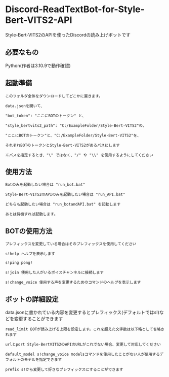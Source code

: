 # Discord-ReadTextBot-for-Style-Bert-VITS2-API
Style-Bert-VITS2のAPIを使ったDiscordの読み上げボットです

## 必要なもの
Python(作者は3.10.9で動作確認)

## 起動準備
    このフォルダ全体をダウンロードしてどこかに置きます。
    
    data.jsonを開いて、

    "bot_token": "ここにBOTのトークン" と、

    "style_bertvits2_path": "C:/ExampleFolder/Style-Bert-VITS2"の、

    "ここにBOTのトークン"と、"C:/ExampleFolder/Style-Bert-VITS2"を、

    それぞれBOTのトークンとStyle-Bert-VITS2があるパスにします

    ※パスを指定するとき、"\" ではなく、"/" や "\\" を使用するようにしてください

## 使用方法

    Botのみを起動したい場合は "run_bot.bat"

    Style-Bert-VITS2のAPIのみを起動したい場合は "run_API.bat"

    どちらも起動したい場合は "run_botandAPI.bat" を起動します

    あとは待機すれば起動します。
    
## BOTの使用方法

    プレフィックスを変更している場合はそのプレフィックスを使用してください

    s!help ヘルプを表示します

    s!ping pong!

    s!join 使用した人がいるボイスチャンネルに接続します

    s!change_voice 使用する声を変更するためのコマンドのヘルプを表示します

## ボットの詳細設定

data.jsonに書かれている内容を変更するとプレフィックス(デフォルトではs!)などを変更することができます
    
    read_limit BOTが読み上げる上限を設定します。これを超えた文字数は以下略として省略されます

    urlとport Style-BertVITS2のAPIのURLがこれでない場合、変更して対応してください

    default_model s!change_voice modelsコマンドを使用したことがない人が使用するデフォルトのモデルを指定できます

    prefix s!から変更して好きなプレフィックスにすることができます
